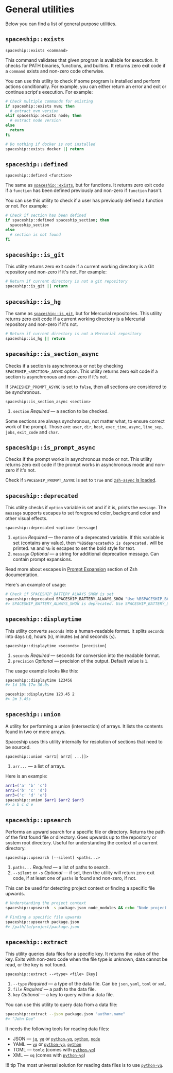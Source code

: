 # General utilities

Below you can find a list of general purpose utilities.

## `spaceship::exists`

``` title="Signature"
spaceship::exists <command>
```

This command validates that given program is available for execution. It checks for PATH binaries, functions, and builtins. It returns zero exit code if a `command` exists and non-zero code otherwise.

You can use this utility to check if some program is installed and perform actions conditionally. For example, you can either return an error and exit or continue script's execution. For example:

```zsh
# Check multiple commands for existing
if spaceship::exists nvm; then
  # extract nvm version
elif spaceship::exists node; then
  # extract node version
else
  return
fi

# Do nothing if docker is not installed
spaceship::exists docker || return
```

## `spaceship::defined`

``` title="Signature"
spaceship::defined <function>
```

The same as [`spaceship::exists`](#spaceshipexists), but for functions. It returns zero exit code if a `function` has been defined previously and non-zero if `function` hasn't.

You can use this utility to check if a user has previously defined a function or not. For example:

```zsh
# Check if section has been defined
if spaceship::defined spaceship_section; then
  spaceship_section
else
  # section is not found
fi
```

## `spaceship::is_git`

This utility returns zero exit code if a current working directory is a Git repository and non-zero if it's not. For example:

```zsh
# Return if current directory is not a git repository
spaceship::is_git || return
```

## `spaceship::is_hg`

The same as [`spaceship::is_git`](#spaceshipisgit), but for Mercurial repositories. This utility returns zero exit code if a current working directory is a Mercurial repository and non-zero if it's not.

```zsh
# Return if current directory is not a Mercurial repository
spaceship::is_hg || return
```

## `spaceship::is_section_async`

Checks if a section is asynchronous or not by checking `SPACESHIP_<SECTION>_ASYNC` option. This utility returns zero exit code if a section is asynchronous and non-zero if it's not.

If `SPACESHIP_PROMPT_ASYNC` is set to `false`, then all sections are considered to be synchronous.

``` title="Signature"
spaceship::is_section_async <section>
```

1. `section` _Required_ — a section to be checked.

Some sections are always synchronous, not matter what, to ensure correct work of the prompt. Those are: `user`, `dir`, `host`, `exec_time`, `async`, `line_sep`, `jobs`, `exit_code` and `char`.

## `spaceship::is_prompt_async`

Checks if the prompt works in asynchronous mode or not. This utility returns zero exit code if the prompt works in asynchronous mode and non-zero if it's not.

Check if `SPACESHIP_PROMPT_ASYNC` is set to `true` and [`zsh-async` is loaded](/api/environment/#asynchronous-runtime).

## `spaceship::deprecated`

This utility checks if `option` variable is set and if it is, prints the `message`. The `message` supports escapes to set foreground color, background color and other visual effects.

``` title="Signature"
spaceship::deprecated <option> [message]
```

1. `option` _Required_ — the name of a deprecated variable. If this variable is set (contains any value), then `"%B$deprecated%b is deprecated.` will be printed. `%B` and `%b` is escapes to set the bold style for text.
2. `message` _Optional_ — a string for additional deprecation message. Can contain prompt expansions.

Read more about escapes in [Prompt Expansion](http://zsh.sourceforge.net/Doc/Release/Prompt-Expansion.html) section of Zsh documentation.

Here's an example of usage:

```zsh
# Check if SPACESHIP_BATTERY_ALWAYS_SHOW is set
spaceship::deprecated SPACESHIP_BATTERY_ALWAYS_SHOW "Use %BSPACESHIP_BATTERY_SHOW='always'%b instead."
#> SPACESHIP_BATTERY_ALWAYS_SHOW is deprecated. Use SPACESHIP_BATTERY_SHOW='always' instead.
```

## `spaceship::displaytime`

This utility converts `seconds` into a human-readable format. It splits `seconds` into days (`d`), hours (`h`), minutes (`m`) and seconds (`s`).

``` title="Signature"
spaceship::displaytime <seconds> [precision]
```

1. `seconds` _Required_ — seconds for conversion into the readable format.
1. `precision` _Optional_ — precision of the output. Default value is `1`.

The usage example looks like this:

```zsh
spaceship::displaytime 123456
#> 1d 10h 17m 36.0s

paceship::displaytime 123.45 2
#> 2m 3.45s
```

## `spaceship::union`

A utility for performing a union (intersection) of arrays. It lists the contents found in two or more arrays.

Spaceship uses this utility internally for resolution of sections that need to be sourced.

``` title="Signature"
spaceship::union <arr1[ arr2[ ...]]>
```

1. `arr...` — a list of arrays.

Here is an example:

```zsh
arr1=('a' 'b' 'c')
arr2=('b' 'c' 'd')
arr3=('c' 'd' 'e')
spaceship::union $arr1 $arr2 $arr3
#> a b c d e
```

## `spaceship::upsearch`

Performs an upward search for a specific file or directory. Returns the path of the first found file or directory. Goes upwards up to the repository or system root directory. Useful for understanding the context of a current directory.

``` title="Signature"
spaceship::upsearch [--silent] <paths...>
```

1. `paths...` _Required_ — a list of paths to search.
2. `--silent` or `-s` _Optional_ — if set, then the utility will return zero exit code, if at least one of `paths` is found and non-zero, if not.

This can be used for detecting project context or finding a specific file upwards.

```zsh
# Understanding the project context
spaceship::upsearch -s package.json node_modules && echo "Node project detected."

# Finding a specific file upwards
spaceship::upsearch package.json
#> /path/to/project/package.json
```

## `spaceship::extract`

This utility queries data files for a specific key. It returns the value of the key. Exits with non-zero code when the file type is unknown, data cannot be read, or the key is not found.

``` title="Signature"
spaceship::extract --<type> <file> [key]
```

1. `--type` _Required_ — a type of the data file. Can be `json`, `yaml`, `toml` or `xml`.
2. `file` _Required_ — a path to the data file.
3. `key` _Optional_ — a key to query within a data file.

You can use this utility to query data from a data file:

```zsh
spaceship::extract --json package.json "author.name"
#> "John Doe"
```

It needs the following tools for reading data files:

* JSON — [`jq`](https://stedolan.github.io/jq/), [`yq`](https://mikefarah.gitbook.io/yq/) or [`python-yq`](https://kislyuk.github.io/yq/), [`python`](https://www.python.org/), [`node`](https://nodejs.org/)
* YAML — [`yq`](https://mikefarah.gitbook.io/yq/) or [`python-yq`](https://kislyuk.github.io/yq/), [`python`](https://www.python.org/)
* TOML — `tomlq` (comes with [`python-yq`](https://kislyuk.github.io/yq/))
* XML — `xq` (comes with [`python-yq`](https://kislyuk.github.io/yq/))

!!! tip
    The most universal solution for reading data files is to use [`python-yq`](https://kislyuk.github.io/yq/).
